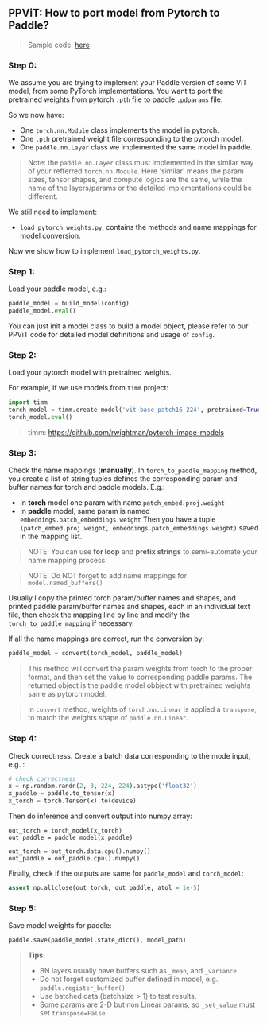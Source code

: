 ## PPViT: How to port model from Pytorch to Paddle?
> Sample code: [here](https://github.com/xperzy/PPViT/blob/develop/image_classification/ViT/load_pytorch_weights.py)

### Step 0:
We assume you are trying to implement your Paddle version of some ViT model, from some PyTorch implementations. You want to port the pretrained weights from pytorch `.pth` file to paddle `.pdparams` file.

So we now have:
- One `torch.nn.Module` class implements the model in pytorch.
- One `.pth` pretrained weight file corresponding to the pytorch model.
- One `paddle.nn.Layer` class we implemented the same model in paddle.

> Note: the `paddle.nn.Layer` class must implemented in the similar way of your refferred `torch.nn.Module`. Here 'similar' means the param sizes, tensor shapes, and compute logics are the same, while the name of the layers/params or the detailed implementations could be different.

We still need to implement:
- `load_pytorch_weights.py`, contains the methods and name mappings for model conversion.

Now we show how to implement `load_pytorch_weights.py`.

### Step 1:
 Load your paddle model, e.g.:
 ```python
 paddle_model = build_model(config)
 paddle_model.eval()
 ```
 You can just init a model class to build a model object, please refer to our PPViT code for detailed model definitions and usage of `config`.


### Step 2:
 Load your pytorch model with pretrained weights. 
 
 For example, if we use models from `timm` project:
 ```python
 import timm
 torch_model = timm.create_model('vit_base_patch16_224', pretrained=True)
 torch_model.eval()
 ```
> timm: https://github.com/rwightman/pytorch-image-models

### Step 3:
 Check the name mappings (**manually**).
 In `torch_to_paddle_mapping` method, you create a list of string tuples defines the corresponding param and buffer names for torch and paddle models. E.g.:
- In **torch** model one param with name `patch_embed.proj.weight` 
- In **paddle** model, same param is named `embeddings.patch_embeddings.weight`
Then you have a tuple `(patch_embed.proj.weight, embeddings.patch_embeddings.weight)` saved in the mapping list.

 > NOTE: You can use **for loop** and **prefix strings** to semi-automate your name mapping process.

 > NOTE: Do NOT forget to add name mappings for `model.named_buffers()`

Usually I copy the printed torch param/buffer names and shapes, and printed paddle param/buffer names and shapes, each in an individual text file, then check the mapping line by line and modify the `torch_to_paddle_mapping` if necessary.

If all the name mappings are correct, run the conversion by:
```python
paddle_model = convert(torch_model, paddle_model)
```
> This method will convert the param weights from torch to the proper format, and then set the value to corresponding paddle params. The returned object is the paddle model obbject with pretrained weights same as pytorch model.

> In `convert` method, weights of `torch.nn.Linear` is applied a `transpose`, to match the weights shape of `paddle.nn.Linear`.
### Step 4:
Check correctness. 
Create a batch data corresponding to the mode input, e.g. :
```python
# check correctness
x = np.random.randn(2, 3, 224, 224).astype('float32')
x_paddle = paddle.to_tensor(x)
x_torch = torch.Tensor(x).to(device)
```
Then do inference and convert output into numpy array:
```
out_torch = torch_model(x_torch)
out_paddle = paddle_model(x_paddle)

out_torch = out_torch.data.cpu().numpy()
out_paddle = out_paddle.cpu().numpy()
```
Finally, check if the outputs are same for `paddle_model` and `torch_model`:
```python
assert np.allclose(out_torch, out_paddle, atol = 1e-5)
```

### Step 5:
Save model weights for paddle:
```python
paddle.save(paddle_model.state_dict(), model_path)
```

> **Tips:**
> - BN layers usually have buffers such as `_mean`, and `_variance`
> - Do not forget customized buffer defined in model, e.g., `paddle.register_buffer()`
> - Use batched data  (batchsize > 1) to test results.
> - Some params are 2-D but non Linear params, so `_set_value` must set `transpose=False`.